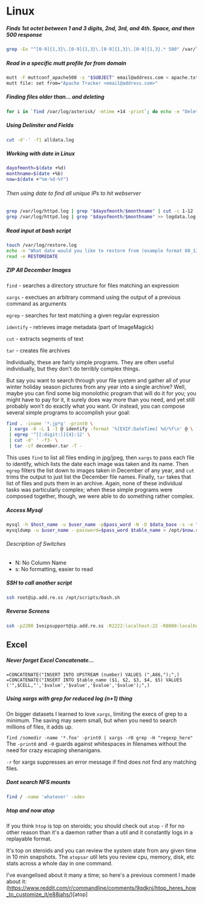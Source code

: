 # Linux

##### Finds 1st octet between 1 and 3 digits, 2nd, 3rd, and 4th. Space, and then 500 response
```bash
grep -Eo "^[0-9]{1,3}\.[0-9]{1,3}\.[0-9]{1,3}\.[0-9]{1,3}.* 500" /var/log/httpd.log >> apache.txt
```

##### Read in a specific mutt profile for from domain
```bash
mutt -F muttconf_apache500 -s "$SUBJECT" email@address.com < apache.txt
mutt file: set from="Apache Tracker <email@address.com>"
```

##### Finding files older than... and deleting
```bash
for i in `find /var/log/asterisk/ -mtime +14 -print`; do echo -e "Deleting $i within asterisk log"; rm -rf $i; done;
```

##### Using Delimiter and Fields
```bash
cut -d'-' -f1 alldata.log
```

##### Working with date in Linux
```bash
dayofmonth=$(date +%d)
monthname=$(date +%b)
now=$(date +"%m-%d-%Y")
```

###### Then using date to find all unique IPs to hit webserver
```bash
grep /var/log/httpd.log | grep "$dayofmonth/$monthname" | cut -c 1-12 | sort | uniq >> iplist.log
grep /var/log/httpd.log | grep "$dayofmonth/$monthname" >> logdata.log
```

##### Read input at bash script
```bash
touch /var/log/restore.log
echo -n "What date would you like to restore from (example format 08_13_2012) :"
read -e RESTOREDATE
```

##### ZIP All December Images
`find` - searches a directory structure for files matching an expression

`xargs` - exectues an arbitrary command using the output of a previous command as arguments

`egrep` - searches for text matching a given regular expression

`identify` - retrieves image metadata (part of ImageMagick)

`cut` - extracts segments of text

`tar` - creates file archives

Individually, these are fairly simple programs. They are often useful individually, but they don't do terribly complex things.

But say you want to search through your file system and gather all of your winter holiday season pictures from any year into a single archive? Well, maybe you can find some big monolothic program that will do it for you; you might have to pay for it, it surely does way more than you need, and yet still probably won't do exactly what you want. Or instead, you can compose several simple programs to accomplish your goal:

```bash
find . -iname '*.jp*g' -print0 \
 | xargs -0 -L 1 -I @ identify -format '%[EXIF:DateTime] %d/%f\n' @ \
 | egrep '^[[:digit:]]{4}:12' \
 | cut -d' ' -f3- \
 | tar -cf december.tar -T -
```

This uses `find` to list all files ending in jpg/jpeg, then `xargs` to pass each file to identify, which lists the date each image was taken and its name. Then `egrep` filters the list down to images taken in December of any year, and `cut` trims the output to just list the December file names. Finally, `tar` takes that list of files and puts them in an archive. Again, none of these individual tasks was particularly complex; when these simple programs were composed together, though, we were able to do something rather complex.

##### Access Mysql
```bash
mysql -h $host_name -u $user_name -p$pass_word -N -D $data_base -s -e "SELECT * from $table_name;"
mysqldump -u $user_name --password=$pass_word $table_name > /opt/$now.sql
```

###### Description of Switches
- N: No Column Name
- s: No formatting, easier to read

##### SSH to call another script
```bash
ssh root@ip.add.re.ss /opt/scripts/bash.sh
```

##### Reverse Screens
```bash
ssh -p2200 1voipsupport@ip.add.re.ss -R2222:localhost:22 -R8000:localhost:80 -R9000:localhost:443 -R4445:localhost:4445
```
## Excel

##### Never forget Excel Concatenate...

    =CONCATENATE("INSERT INTO UPSTREAM (number) VALUES (",A86,");",)
    =CONCATENATE("INSERT INTO $table_name ($1, $2, $3, $4, $5) VALUES ('",$CELL,"','$value','$value','$value','$value');",)

##### Using xargs with grep for reduced log (n+1) thing
On bigger datasets I learned to love `xargs`, limiting the execs of grep to a minimum. The saving may seem small, but when you need to search millions of files, it adds up.

`find /somedir -name '*.foo' -print0 | xargs -r0 grep -H "regexp_here"`
The `-print0` and `-0` guards against whitespaces in filenames without the need for crazy escaping shenanigans.

`-r` for xargs suppresses an error message if find does not find any matching files.

##### Dont search NFS mounts
```bash
find / -name 'whatever' -xdev
```

##### htop and now atop
If you think `htop` is top on steroids; you should check out `atop` - if for no other reason than it's a daemon rather than a util and it constantly logs in a replayable format.

It's top on steroids and you can review the system state from any given time in 10 min snapshots. The `atopsar` util lets you review cpu, memory, disk, etc stats across a whole day in one command.

I've evangelised about it many a time; so here's a previous comment I made about it:
(https://www.reddit.com/r/commandline/comments/9qdknj/htop_heres_how_to_customize_it/e88jahs/)[atop]

